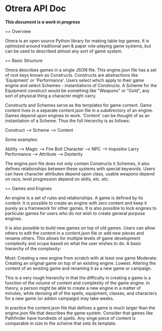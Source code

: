 Otrera API Doc
===============

***This document is a work in progress***

== Overview

Otrera is an open source Python library for making table top games. It is optimized around traditional pen & paper role-playing game systems, but can be used to described almost any sort of game system.

== Basic Structure

Otrera describes games in a single JSON file. This engine.json file has a set of root keys known as Constructs. Constructs are abstractions like 'Equipment' or 'Performance'. Users select which apply to their game engine and select Schemes - instantiations of Constructs. A Scheme for the Equipment construct would be something like "Weapons" or "Gold", any sort of physical thing a character might carry.

Constructs and Schemes serve as the templates for game content. Game content lives in a separate content.json file in a subdirectory of an engine. Games depend upon engines to work. 'Content' can be thought of as an instantiation of a Scheme. Thus the full hierarchy is as follows:

Construct --> Scheme --> Content

Some examples:

Ability --> Magic --> Fire Bolt
Character --> NPC --> Inquisitor Larry
Performance --> Attribute --> Dexterity

The engine.json file does not only contain Constructs it Schemes, it also defines relationships between these systems with special keywords. Users can have character attributes depend upon class, usable weapons depend on race, level progression depend on skills, etc. etc.

== Games and Engines

An engine is a set of rules and relationships. A game is defined by its content. It is possible to create an engine with zero content and keep it purely as a framework for other games. It is also possible to lock engines to particular games for users who do not wish to create general purpose engines.

It is also possible to build new games on top of old games. Users can allow others to edit the content in a content.json file or add new pieces and rename others. This allows for multiple levels of game development complexity and scope based on what the user wishes to do. A basic hierarchy of the complexity:

Most: Creating a new engine from scratch with at least one game
Moderate: Creating an original game on top of an existing engine.
Lowest: Altering the content of an existing game and renaming it as a new game or campaign.

This is a very rough hierarchy in that the difficulty in creating a game is a function of the volume of content and complexity of the game engine. In theory, a person might be able to create a new engine in a matter of minutes, while devising all of the spells, equipment, classes, and characters for a new game (or addon campaign) may take weeks.

In practice the content.json file that defines a game is much larger than the engine.json file that describes the game system. Consider that games like Pathfinder have hundreds of spells. Any singe piece of content is comparable in size to the scheme that sets its template.
